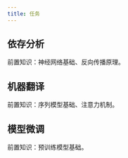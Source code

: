 ```yaml
---
title: 任务
---
```


## 依存分析

前置知识：神经网络基础、反向传播原理。

## 机器翻译

前置知识：序列模型基础、注意力机制。

## 模型微调

前置知识：预训练模型基础。
